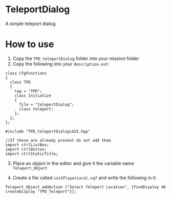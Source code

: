 # TeleportDialog
A simple teleport dialog.


# How to use

1. Copy the `TPD_teleportDialog` folder into your mission folder
2. Copy the following into your `description.ext`:
```
class CfgFunctions
{
  class TPD
  {
    tag = "TPD";
    class Initialize
    {
      file = "teleportDialog";
      class teleport;
    };
  };
};

#include "TPD_teleportDialog\GUI.hpp"

//If these are already present do not add them
import ctrlListBox;
import ctrlButton;
import ctrlStaticTitle;
```

3. Place an object in the editor and give it the variable name `Teleport_Object`

4. Create a file called `initPlayerLocal.sqf` and write the following in it:

```Teleport_Object addAction ["Select Teleport Location", {findDisplay 46 createDisplay "TPD_Teleport"}];```

